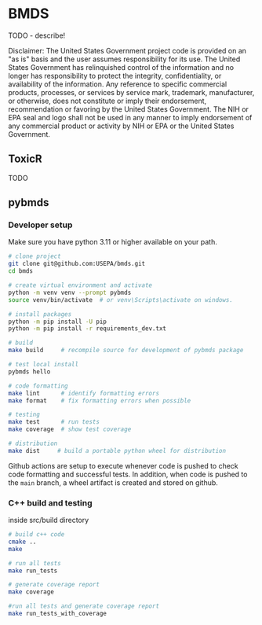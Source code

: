 # BMDS

TODO - describe!

Disclaimer: The United States Government project code is provided on an "as is" basis and the user assumes responsibility for its use. The United States Government has relinquished control of the information and no longer has responsibility to protect the integrity, confidentiality, or availability of the information. Any reference to specific commercial products, processes, or services by service mark, trademark, manufacturer, or otherwise, does not constitute or imply their endorsement, recommendation or favoring by the United States Government. The NIH or EPA seal and logo shall not be used in any manner to imply endorsement of any commercial product or activity by NIH or EPA or the United States Government.

## ToxicR

TODO

## pybmds

### Developer setup

Make sure you have python 3.11 or higher available on your path.

```bash
# clone project
git clone git@github.com:USEPA/bmds.git
cd bmds

# create virtual environment and activate
python -m venv venv --prompt pybmds
source venv/bin/activate  # or venv\Scripts\activate on windows.

# install packages
python -m pip install -U pip
python -m pip install -r requirements_dev.txt

# build
make build     # recompile source for development of pybmds package

# test local install
pybmds hello

# code formatting
make lint      # identify formatting errors
make format    # fix formatting errors when possible

# testing
make test      # run tests
make coverage  # show test coverage

# distribution
make dist     # build a portable python wheel for distribution
```

Github actions are setup to execute whenever code is pushed to check code formatting and successful tests. In addition, when code is pushed to the `main` branch, a wheel artifact is created and stored on github.

### C++ build and testing

inside src/build directory

```bash
# build c++ code
cmake ..
make

# run all tests
make run_tests

# generate coverage report
make coverage

#run all tests and generate coverage report
make run_tests_with_coverage
```
